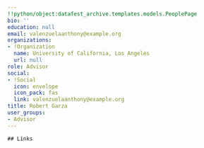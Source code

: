 ```yaml
---
!!python/object:datafest_archive.templates.models.PeoplePage
bio: ''
education: null
email: valenzuelaanthony@example.org
organizations:
- !Organization
  name: University of California, Los Angeles
  url: null
role: Advisor
social:
- !Social
  icon: envelope
  icon_pack: fas
  link: valenzuelaanthony@example.org
title: Robert Garza
user_groups:
- Advisor
---
```


    ## Links
    